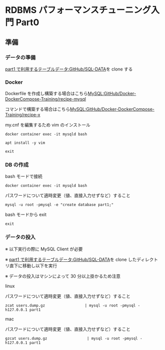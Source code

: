 # RDBMS パフォーマンスチューニング入門 Part0

## 準備

### データの準備

[part1 で利用するテーブルデータ:GitHub/SQL-DATA](https://github.com/hironomiu/SQL-DATA)を clone する

### Docker

Dockerfile を作成し構築する場合はこちら[MySQL:GitHub/Docker-DockerCompose-Training/recipe-mysql](https://github.com/hironomiu/Docker-DockerCompose-Training/tree/main/recipe-mysql)

コマンドで構築する場合はこちら[MySQL:GitHub/Docker-DockerCompose-Training/recipe-x](https://github.com/hironomiu/Docker-DockerCompose-Training/tree/main/recipe-x)

my.cnf を編集するため vim のインストール

```
docker container exec -it mysqld bash

apt install -y vim

exit
```

### DB の作成

bash モードで接続

```
docker container exec -it mysqld bash
```

パスワードについて適時変更（値、直接入力せずなど）すること

```
mysql -u root -pmysql -e "create database part1;"
```

bash モードから exit

```
exit
```

### データの投入

※ 以下実行の際に MySQL Client が必要

※ [part1 で利用するテーブルデータ:GitHub/SQL-DATA](https://github.com/hironomiu/SQL-DATA)を clone したディレクトリ直下に移動し以下を実行

※ データの投入はマシンによって 30 分以上掛かるため注意

linux

パスワードについて適時変更（値、直接入力せずなど）すること

```
zcat users.dump.gz                  | mysql -u root -pmysql -h127.0.0.1 part1
```

mac

パスワードについて適時変更（値、直接入力せずなど）すること

```
gzcat users.dump.gz                  | mysql -u root -pmysql -h127.0.0.1 part1
```
